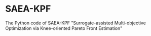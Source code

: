 # SAEA-KPF
The Python code of SAEA-KPF
"Surrogate-assisted Multi-objective Optimization via Knee-oriented Pareto Front Estimation"
